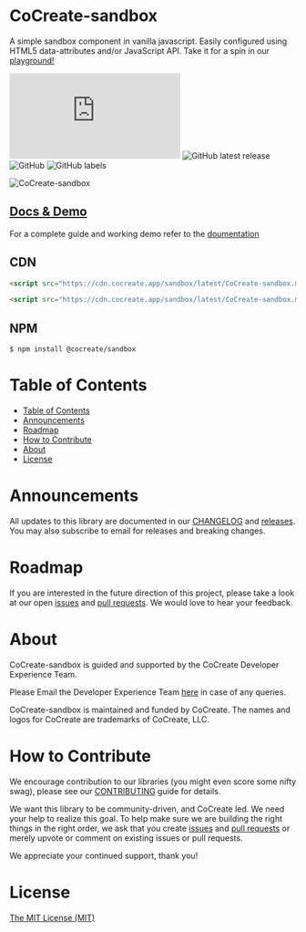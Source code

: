 # CoCreate-sandbox

A simple sandbox component in vanilla javascript. Easily configured using HTML5 data-attributes and/or JavaScript API. Take it for a spin in our [playground!](https://cocreate.app/docs/sandbox)

![GitHub file size in bytes](https://img.shields.io/github/size/CoCreate-app/CoCreate-sandbox/dist/CoCreate-sandbox.min.js?label=minified%20size&style=for-the-badge)
![GitHub latest release](https://img.shields.io/github/v/release/CoCreate-app/CoCreate-sandbox?style=for-the-badge)
![GitHub](https://img.shields.io/github/license/CoCreate-app/CoCreate-sandbox?style=for-the-badge)
![GitHub labels](https://img.shields.io/github/labels/CoCreate-app/CoCreate-sandbox/help%20wanted?style=for-the-badge)

![CoCreate-sandbox](https://cdn.cocreate.app/docs/CoCreate-sandbox.gif)

## [Docs & Demo](https://cocreate.app/docs/sandbox)

For a complete guide and working demo refer to the [doumentation](https://cocreate.app/docs/sandbox)

## CDN

```html
<script src="https://cdn.cocreate.app/sandbox/latest/CoCreate-sandbox.min.js"></script>
```

```html
<script src="https://cdn.cocreate.app/sandbox/latest/CoCreate-sandbox.min.css"></script>
```

## NPM

```shell
$ npm install @cocreate/sandbox
```

# Table of Contents

- [Table of Contents](#table-of-contents)
- [Announcements](#announcements)
- [Roadmap](#roadmap)
- [How to Contribute](#how-to-contribute)
- [About](#about)
- [License](#license)

<a name="announcements"></a>

# Announcements

All updates to this library are documented in our [CHANGELOG](https://github.com/CoCreate-app/CoCreate-sandbox/blob/master/CHANGELOG.md) and [releases](https://github.com/CoCreate-app/CoCreate-sandbox/releases). You may also subscribe to email for releases and breaking changes.

<a name="roadmap"></a>

# Roadmap

If you are interested in the future direction of this project, please take a look at our open [issues](https://github.com/CoCreate-app/CoCreate-sandbox/issues) and [pull requests](https://github.com/CoCreate-app/CoCreate-sandbox/pulls). We would love to hear your feedback.

<a name="about"></a>

# About

CoCreate-sandbox is guided and supported by the CoCreate Developer Experience Team.

Please Email the Developer Experience Team [here](mailto:develop@cocreate.app) in case of any queries.

CoCreate-sandbox is maintained and funded by CoCreate. The names and logos for CoCreate are trademarks of CoCreate, LLC.

<a name="contribute"></a>

# How to Contribute

We encourage contribution to our libraries (you might even score some nifty swag), please see our [CONTRIBUTING](https://github.com/CoCreate-app/CoCreate-sandbox/blob/master/CONTRIBUTING.md) guide for details.

We want this library to be community-driven, and CoCreate led. We need your help to realize this goal. To help make sure we are building the right things in the right order, we ask that you create [issues](https://github.com/CoCreate-app/CoCreate-sandbox/issues) and [pull requests](https://github.com/CoCreate-app/CoCreate-sandbox/pulls) or merely upvote or comment on existing issues or pull requests.

We appreciate your continued support, thank you!

# License

[The MIT License (MIT)](https://github.com/CoCreate-app/CoCreate-sandbox/blob/master/LICENSE)
